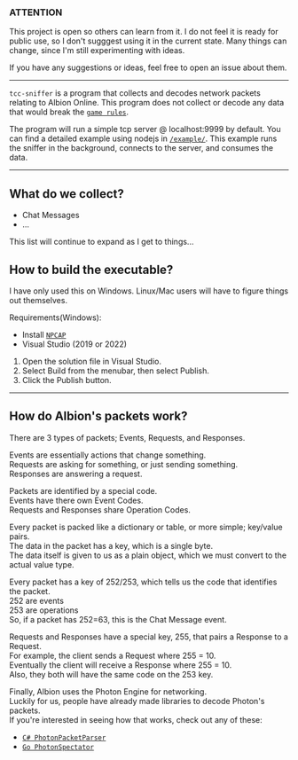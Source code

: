 ### ATTENTION
This project is open so others can learn from it.
I do not feel it is ready for public use, so I don't sugggest using it in the current state.
Many things can change, since I'm still experimenting with ideas.

If you have any suggestions or ideas, feel free to open an issue about them.

---

`tcc-sniffer` is a program that collects and decodes network packets relating to Albion Online.
This program does not collect or decode any data that would break the [`game rules`]().

The program will run a simple tcp server @ localhost:9999 by default.
You can find a detailed example using nodejs in [`/example/`]().
This example runs the sniffer in the background, connects to the server, and consumes the data.
<!--
If you want to consume the data as a third-party, please consider building your tool in the [`tcc-client`](). )
You can head over to [`tcc-extension-template`]() to learn how to do that.
-->

---

## **What do we collect?**<br>
- Chat Messages
- ...

This list will continue to expand as I get to things...

## **How to build the executable?**
I have only used this on Windows. Linux/Mac users will have to figure things out themselves.

Requirements(Windows):
- Install [`NPCAP`]()
- Visual Studio (2019 or 2022)

1. Open the solution file in Visual Studio.
2. Select Build from the menubar, then select Publish.
3. Click the Publish button.

---

## **How do Albion's packets work?**
There are 3 types of packets; Events, Requests, and Responses.<br>

Events are essentially actions that change something.<br>
Requests are asking for something, or just sending something.<br>
Responses are answering a request.<br>

Packets are identified by a special code.<br>
Events have there own Event Codes.<Br>
Requests and Responses share Operation Codes.<br>

Every packet is packed like a dictionary or table, or more simple; key/value pairs.<br>
The data in the packet has a key, which is a single byte.<br>
The data itself is given to us as a plain object, which we must convert to the actual value type.<br>

Every packet has a key of 252/253, which tells us the code that identifies the packet.<br>
252 are events<br>
253 are operations<br>
So, if a packet has 252=63, this is the Chat Message event.<br>

Requests and Responses have a special key, 255, that pairs a Response to a Request.<br>
For example, the client sends a Request where 255 = 10.<br>
Eventually the client will receive a Response where 255 = 10.<br>
Also, they both will have the same code on the 253 key.<br>

Finally, Albion uses the Photon Engine for networking.<br>
Luckily for us, people have already made libraries to decode Photon's packets.<br>
If you're interested in seeing how that works, check out any of these:<br>
- [`C# PhotonPacketParser`]()
- [`Go PhotonSpectator`]()
